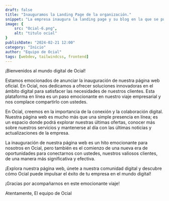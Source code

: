 ```yaml
---
draft: false
title: "Inauguramos la Landing Page de la organización."
snippet: "La empresa inaugura la landing page y su blog en la que se publicarán todo tipo de funcionalidades que se implementen en la app."
image: {
    src: "Ocial-6.png",
    alt: "titulo ocial"
}
publishDate: "2024-02-21 12:00"
category: "Inicio"
author: "Equipo de Ocial"
tags: [webdev, tailwindcss, frontend]
---
```

¡Bienvenidos al mundo digital de Ocial!

Estamos emocionados de anunciar la inauguración de nuestra página web oficial. En Ocial, nos dedicamos a ofrecer soluciones innovadoras en el ámbito digital para satisfacer las necesidades de nuestros clientes. Esta plataforma en línea es un paso emocionante en nuestro viaje empresarial y nos complace compartirlo con ustedes.

En Ocial, creemos en la importancia de la conexión y la colaboración digital. Nuestra página web es mucho más que una simple presencia en línea; es un espacio donde podrá explorar nuestras últimas ofertas, conocer más sobre nuestros servicios y mantenerse al día con las últimas noticias y actualizaciones de la empresa.

La inauguración de nuestra página web es un hito emocionante para nosotros en Ocial, pero también es el comienzo de una nueva era de oportunidades para conectarnos con ustedes, nuestros valiosos clientes, de una manera más significativa y efectiva.

¡Explora nuestra página web, únete a nuestra comunidad digital y descubre cómo Ocial puede impulsar el éxito de tu empresa en el mundo digital!

¡Gracias por acompañarnos en este emocionante viaje!

Atentamente,
El equipo de Ocial
